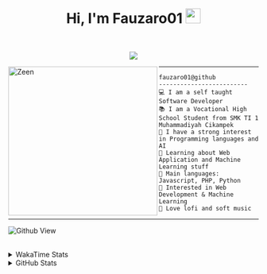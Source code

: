 <h1 align="center">
Hi, I'm Fauzaro01
  <img src="https://media.giphy.com/media/hvRJCLFzcasrR4ia7z/giphy.gif" width="30"></h1>
<br/>

<p align="center">
  <a href="https://github.com/DenverCoder1/readme-typing-svg">
    <img src="https://readme-typing-svg.herokuapp.com?lines=Chill%20and%20Coding;Full+Stack+Web+Developer;Student;Software%20Develover;Always%20learning%20new%20things&center=true&width=380&height=45">
  </a>
</p>

<img align="left" src="https://media.tenor.com/pNQi8B0fo1UAAAAi/gura-dance.gif" alt="Zeen" width="300" height="300" />
<hr>

```
fauzaro01@github
-------------------------
💻 I am a self taught Software Developer
📚 I am a Vocational High School Student from SMK TI 1 Muhammadiyah Cikampek
📝 I have a strong interest in Programming languages and AI
🌱 Learning about Web Application and Machine Learning stuff
🌟 Main languages: Javascript, PHP, Python
🚩 Interested in Web Development & Machine Learning
🎵 Love lofi and soft music 
```

<hr>

![Github View](https://komarev.com/ghpvc/?username=fauzaro01&style=flat-square)
<br><br>
<details>
  <summary>
     WakaTime Stats
  </summary>
  <br>
  <!--START_SECTION:waka-->

```txt
From: 10 September 2021 - To: 13 December 2024

Total Time: 652 hrs 46 mins

JavaScript          189 hrs 56 mins ███████▒░░░░░░░░░░░░░░░░░   29.10 %
PHP                 115 hrs         ████▒░░░░░░░░░░░░░░░░░░░░   17.62 %
HTML                81 hrs 11 mins  ███░░░░░░░░░░░░░░░░░░░░░░   12.44 %
EJS                 56 hrs 49 mins  ██▒░░░░░░░░░░░░░░░░░░░░░░   08.71 %
Blade Template      51 hrs 47 mins  ██░░░░░░░░░░░░░░░░░░░░░░░   07.93 %
Java                41 hrs 50 mins  █▓░░░░░░░░░░░░░░░░░░░░░░░   06.41 %
CSS                 29 hrs 14 mins  █░░░░░░░░░░░░░░░░░░░░░░░░   04.48 %
JSON                28 hrs 16 mins  █░░░░░░░░░░░░░░░░░░░░░░░░   04.33 %
Python              13 hrs 26 mins  ▓░░░░░░░░░░░░░░░░░░░░░░░░   02.06 %
Other               5 hrs 43 mins   ▒░░░░░░░░░░░░░░░░░░░░░░░░   00.88 %
```

<!--END_SECTION:waka-->
</details>
<details>
  <summary>
    GitHub Stats
  </summary>
  <br>
  <div align="center">
    <img src="https://github-readme-stats.vercel.app/api?username=Fauzaro01&show_icons=true&theme=algolia" alt="Fauzaro01's GitHub Stats" style="margin: 20px;" />
    <img src="https://github-readme-streak-stats.herokuapp.com/?user=Fauzaro01&theme=algolia" alt="Fauzaro01's GitHub Streak" style="margin: 20px;" />
  </div>

  <div align="center">
    <img src="https://github-readme-stats.vercel.app/api?username=Fauzaro01&show_icons=true&locale=en&count_private=true&hide_rank=true&custom_title=My%20GitHub%20Stats&disable_animations=true&theme=algolia" alt="Fauzaro01's Stars" style="margin: 20px;" />
    <img src="https://github-readme-stats.vercel.app/api/top-langs/?username=Fauzaro01&langs_count=8&theme=algolia&layout=compact" alt="Top Languages" style="margin: 20px;" />
  </div>
</details>
